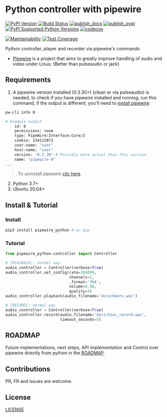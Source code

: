 # Python controller with pipewire

[![PyPI Version][pypi-image]][pypi-url]
[![Build Status][build-image]][build-url]
[![publish_docs](https://github.com/pablodz/pipewire_python/actions/workflows/publish_docs.yml/badge.svg)](https://github.com/pablodz/pipewire_python/actions/workflows/publish_docs.yml)
[![publish_pypi](https://github.com/pablodz/pipewire_python/actions/workflows/publish_pypi.yml/badge.svg)](https://github.com/pablodz/pipewire_python/actions/workflows/publish_pypi.yml)
[![PyPI Supported Python Versions](https://img.shields.io/pypi/pyversions/pipewire_python.svg)][pypiversions-url]
[![codecov](https://codecov.io/gh/pablodz/pipewire_python/branch/main/graph/badge.svg?token=VN6O9QK3ZH)](https://codecov.io/gh/pablodz/pipewire_python)

<!--[![Code Quality][quality-image]][quality-url]-->

[![Maintainability](https://api.codeclimate.com/v1/badges/fe82f8353628a4214abd/maintainability)](https://codeclimate.com/github/pablodz/pipewire_python/maintainability)
[![Test Coverage](https://api.codeclimate.com/v1/badges/fe82f8353628a4214abd/test_coverage)](https://codeclimate.com/github/pablodz/pipewire_python/test_coverage)

Python controller, player and recorder via pipewire's commands

- [Pipewire](https://gitlab.freedesktop.org/pipewire/pipewire) is a project that aims to greatly improve handling of audio and video under Linux. (Better than pulseaudio or jack)

## Requirements

1. A pipewire version installed (0.3.30+) (clean or via pulseaudio) is needed, to check if you have pipewire installed and running, run this command, if the output is different, you'll need to [install pipewire](./docs/INSTALL_PIPEWIRE.md):

```bash
pw-cli info 0
```

```bash
# Example output
    id: 0
    permissions: rwxm
    type: PipeWire:Interface:Core/3
    cookie: 134115873
    user-name: "user"
    host-name: "user"
    version: "0.3.30" # Possibly more actual than this version
    name: "pipewire-0"
...
```

> To uninstall pipewire [clic here](./docs/UNINSTALL_PIPEWIRE.md).

2.  Python 3.7+
3.  Ubuntu 20.04+

## Install & Tutorial

### Install

```bash
pip3 install pipewire_python # or pip
```

### Tutorial

```python
from pipewire_python.controller import Controller

# [PLAYBACK]: normal way
audio_controller = Controller(verbose=True)
audio_controller.set_config(rate=384000,
                            channels=2,
                            _format='f64',
                            volume=0.98,
                            quality=4)
audio_controller.playback(audio_filename='docs/beers.wav')

# [RECORD]: normal way
audio_controller = Controller(verbose=True)
audio_controller.record(audio_filename='docs/5sec_record.wav',
                        timeout_seconds=5)

```

## ROADMAP

Future implementations, next steps, API implementation and Control over pipewire directly from python in the [ROADMAP](docs/ROADMAP.md).

## Contributions

PR, FR and issues are welcome.

## License

[LICENSE](./LICENSE)

<!-- Badges -->

[pypi-image]: https://img.shields.io/pypi/v/pipewire_python
[pypi-url]: https://pypi.org/project/pipewire_python/
[build-image]: https://github.com/pablodz/pipewire_python/actions/workflows/build.yml/badge.svg
[build-url]: https://github.com/pablodz/pipewire_python/actions/workflows/build.yml
[coverage-image]: https://codecov.io/gh/pablodz/pipewire_python/branch/main/graph/badge.svg
[coverage-url]: https://codecov.io/gh/pablodz/pipewire_python
[quality-image]: https://api.codeclimate.com/v1/badges/3130fa0ba3b7993fbf0a/maintainability
[quality-url]: https://codeclimate.com/github/pablodz/pipewire_python
[pypiversions-url]: https://pypi.python.org/pypi/pipewire_python/
